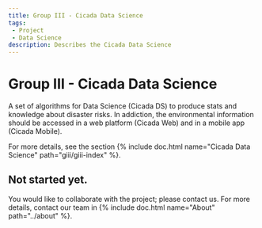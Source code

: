 ```yaml
---
title: Group III - Cicada Data Science
tags: 
 - Project
 - Data Science
description: Describes the Cicada Data Science
---
```


# Group III - Cicada Data Science

A set of algorithms for Data Science (Cicada DS) to produce stats and knowledge about disaster risks.
In addiction, the environmental information should be accessed in a web platform (Cicada Web) and in a mobile app (Cicada Mobile).

For more details, see the section {% include doc.html name="Cicada Data Science" path="giii/giii-index" %}.

## Not started yet.
You would like to collaborate with the project; please contact us. For more details, contact our team in {% include doc.html name="About" path="../about" %}.
